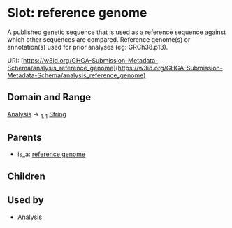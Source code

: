 
# Slot: reference genome


A published genetic sequence that is used as a reference sequence against which other sequences are compared. Reference genome(s) or annotation(s) used for prior analyses (eg: GRCh38.p13).

URI: [https://w3id.org/GHGA-Submission-Metadata-Schema/analysis_reference_genome](https://w3id.org/GHGA-Submission-Metadata-Schema/analysis_reference_genome)


## Domain and Range

[Analysis](Analysis.md) &#8594;  <sub>1..1</sub> [String](types/String.md)

## Parents

 *  is_a: [reference genome](reference_genome.md)

## Children


## Used by

 * [Analysis](Analysis.md)

